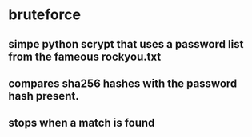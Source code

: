 # bruteforce
## simpe python scrypt that uses a password list from the fameous rockyou.txt 
## compares sha256 hashes with the password hash present.
## stops when a match is found
